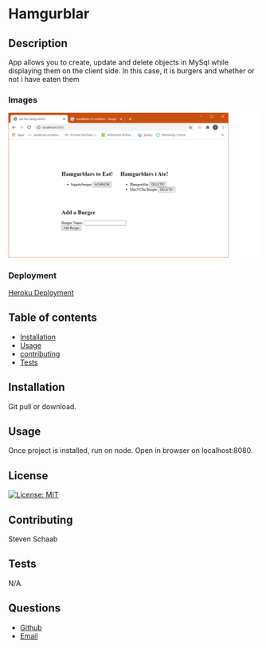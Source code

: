 # Hamgurblar

## Description 
 App allows you to create, update and delete objects in MySql while displaying them on the client side. In this case, it is burgers and whether or not i have eaten them
 ### Images
 ![App with burgers on each side depending on devoured status](./public/images/one.png)
 ### Deployment
 [Heroku Deployment](https://warm-hollows-19672.herokuapp.com/)
## Table of contents 
 - [Installation](#installation) 
 - [Usage](#usage) 
 - [contributing](#contributing) 
 - [Tests](#tests) 
## Installation 
 Git pull or download.
## Usage 
 Once project is installed, run on node. Open in browser on localhost:8080. 
## License 
[![License: MIT](https://img.shields.io/badge/License-MIT-yellow.svg)](https://opensource.org/licenses/MIT) 
## Contributing 
 Steven Schaab 
## Tests 
 N/A 
## Questions 
 - [Github](https://github.com/Raygun2thehead) 
 - [Email](mailto:stevenes83@gmail.com)
